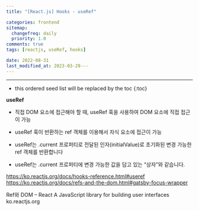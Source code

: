 ```yaml
---
title: "[React.js] Hooks - useRef"

categories: frontend
sitemap:
  changefreq: daily
  priority: 1.0
comments: true
tags: [reactjs, useRef, hooks]

date: 2022-08-31
last_modified_at: 2023-03-29---
---
```


---

<!-- prettier-ignore -->
* this ordered seed list will be replaced by the toc 
{:toc}

**useRef**

- 직접 DOM 요소에 접근해야 할 때, useRef 훅을 사용하여 DOM 요소에 직접 접근이 가능
- useRef 훅이 반환하는 ref 객체를 이용해서 자식 요소에 접근이 가능

- useRef는 .current 프로퍼티로 전달된 인자(initialValue)로 초기화된 변경 가능한 ref 객체를 반환합니다

- useRef는 .current 프로퍼티에 변경 가능한 값을 담고 있는 “상자”와 같습니다.
  ​
  ​

https://ko.reactjs.org/docs/hooks-reference.html#useref
​
​
​
https://ko.reactjs.org/docs/refs-and-the-dom.html#gatsby-focus-wrapper

Ref와 DOM – React
A JavaScript library for building user interfaces
ko.reactjs.org
